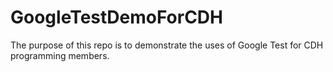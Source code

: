 # GoogleTestDemoForCDH
The purpose of this repo is to demonstrate the uses of Google Test for CDH programming members.
